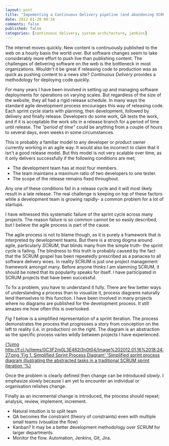 ```yaml
---
layout: post
title: "Impementing a Continuous Delivery pipeline (and abandoning SCRUM)"
date: 2012-01-20 09:34
comments: false
published: false
categories: [continuous delivery, system architecture, jenkins]
---
```


The internet moves quickly. New content is continuously published to the web on a hourly basis the world over. But software changes seem to take considerably more effort to push live than publishing content. The challenges of delivering software on the web is the bottleneck in most organizations. Wouldn't it be great if releasing code to production was as quick as pushing content to a news site? *Continuous Delivery* provides a methodology for deploying code quickly.

<!-- More -->

For many years I have been involved in setting up and managing software deployments for operations on varying scales. But regardless of the size of the website, they all had a rigid release schedule. In many ways the standard agile development process encourages this way of releasing code. Each sprint cycle starts with planning, then development, followed by delivery and finally release. Developers do some work, QA tests the work, and if it is acceptable the work sits in a release branch for a period of time until release. The *"period of time"* could be anything from a couple of hours to several days, even weeks in some circumstances.

This is probably a familiar model to any developer or product owner currently working in an agile way. It would also be incorrect to claim that it isn't a good release model. But this model is not very scalable over time, as it only delivers successfully if the following conditions are met;

 * The development team has at most four members.
 * The team maintains a maximum ratio of two developers to one tester.
 * The scope of the release remains fixed throughout.

Any one of these conditions fail in a release cycle and it will most likely result in a late release. The real challenge is keeping on top of these factors while a development team is growing rapidly- a common problem for a lot of startups. 


I have witnessed this systematic failure of the sprint cycle across many projects. The reason failure is so common cannot be so easily described, but I believe the agile process is part of the cause.



The agile process is not to blame though, as it is purely a framework that is interpreted by development teams. But there is a strong dogma around agile, particularly *SCRUM*, that blinds many from the simple truth- the sprint cycle is failing. The blindness to this truth is probably caused by the fact that the SCRUM gospel has been repeatedly prescribed as a panacea to all software delivery woes. In reality SCRUM is just one project management framework amongst many. Before anyone thinks I am slamming SCRUM, it should be noted that its popularity speaks for itself. I have participated in SCRUM projects that have been successful.

To fix a problem, you have to understand it fully. There are few better ways of understanding a process than to visualize it, process diagrams naturally lend themselves to this function. I have been involved in many projects where no diagrams are published for the development process. It still amazes me how often this is overlooked. 

*Fig 1* below is a simplified representation of a sprint iteration. The process demonstrates the process that progresses a story from conception on the left to reality (i.e. in production) on the right. The diagram is an abstraction as the specific process varies wildly between projects I have experienced.

[{%img http://f.cl.ly/items/0C3F2m0L3E462l3n0t04/Image%202012.01.16%2018:24:27.png 'Fig 1. Simplified Sprint Process Diagram' 'Simplified sprint process diagram illustrating the abstracted tasks in a traditional SCRUM sprint iteration '%}](http://f.cl.ly/items/0C3F2m0L3E462l3n0t04/Image%202012.01.16%2018:24:27.png)




Once the problem is clearly defined then change can be introduced *slowly*. I emphasize slowly because I am yet to encounter an individual or organisation relishes change. 


Finally as an incremental change is introduced, the process should repeat; analysis, review, implement, increment.



 - Natural intuition is to split team
 - QA becomes the constraint (theory of constraints) even with multiple small teams (visualize the flow)
 - Kanban? It may be a better development methodology over SCRUM for larger departments.
 - Monitor the flow. Automation, Jenkins, Git, Jira.
